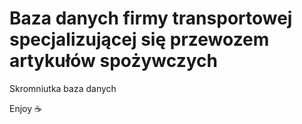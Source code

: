 # Baza danych firmy transportowej specjalizującej się przewozem artykułów spożywczych

Skromniutka baza danych 

Enjoy ☕
